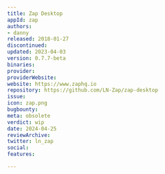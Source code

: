 ```yaml
---
title: Zap Desktop
appId: zap
authors:
- danny
released: 2018-01-27
discontinued: 
updated: 2023-04-03
version: 0.7.7-beta
binaries: 
provider: 
providerWebsite: 
website: https://www.zaphq.io
repository: https://github.com/LN-Zap/zap-desktop
issue: 
icon: zap.png
bugbounty: 
meta: obsolete
verdict: wip
date: 2024-04-25
reviewArchive: 
twitter: ln_zap
social: 
features: 

---
```


